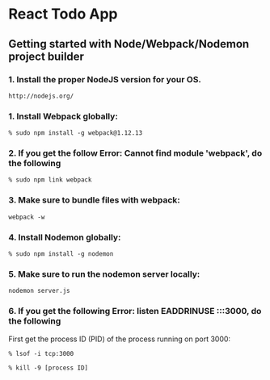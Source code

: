 # React Todo App
## Getting started with Node/Webpack/Nodemon project builder

### 1. Install the proper NodeJS version for your OS.

    http://nodejs.org/

### 1. Install Webpack globally:
    % sudo npm install -g webpack@1.12.13

### 2. If you get the follow Error: Cannot find module 'webpack', do the following

    % sudo npm link webpack

### 3. Make sure to bundle files with webpack:
    webpack -w

### 4. Install Nodemon globally:
    % sudo npm install -g nodemon

### 5. Make sure to run the nodemon server locally:
    nodemon server.js

### 6. If you get the following Error: listen EADDRINUSE :::3000, do the following
First get the process ID (PID) of the process running on port 3000:

    % lsof -i tcp:3000
    
    % kill -9 [process ID]
